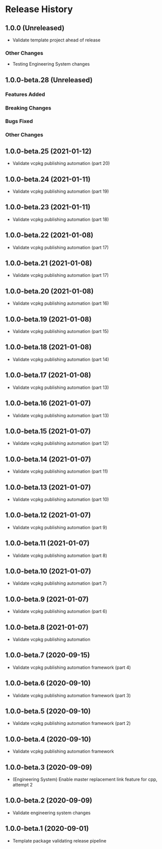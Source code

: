 # Release History

## 1.0.0 (Unreleased)

* Validate template project ahead of release

### Other Changes

* Testing Engineering System changes

## 1.0.0-beta.28 (Unreleased)

### Features Added

### Breaking Changes

### Bugs Fixed

### Other Changes

## 1.0.0-beta.25 (2021-01-12)

* Validate vcpkg publishing automation (part 20)

## 1.0.0-beta.24 (2021-01-11)

* Validate vcpkg publishing automation (part 19)

## 1.0.0-beta.23 (2021-01-11)

* Validate vcpkg publishing automation (part 18)

## 1.0.0-beta.22 (2021-01-08)

* Validate vcpkg publishing automation (part 17)

## 1.0.0-beta.21 (2021-01-08)

* Validate vcpkg publishing automation (part 17)

## 1.0.0-beta.20 (2021-01-08)

* Validate vcpkg publishing automation (part 16)

## 1.0.0-beta.19 (2021-01-08)

* Validate vcpkg publishing automation (part 15)

## 1.0.0-beta.18 (2021-01-08)

* Validate vcpkg publishing automation (part 14)


## 1.0.0-beta.17 (2021-01-08)

* Validate vcpkg publishing automation (part 13)

## 1.0.0-beta.16 (2021-01-07)

* Validate vcpkg publishing automation (part 13)
## 1.0.0-beta.15 (2021-01-07)

* Validate vcpkg publishing automation (part 12)

## 1.0.0-beta.14 (2021-01-07)

* Validate vcpkg publishing automation (part 11)
## 1.0.0-beta.13 (2021-01-07)

* Validate vcpkg publishing automation (part 10)

## 1.0.0-beta.12 (2021-01-07)

* Validate vcpkg publishing automation (part 9)

## 1.0.0-beta.11 (2021-01-07)

* Validate vcpkg publishing automation (part 8)

## 1.0.0-beta.10 (2021-01-07)

* Validate vcpkg publishing automation (part 7)

## 1.0.0-beta.9 (2021-01-07)

* Validate vcpkg publishing automation (part 6)

## 1.0.0-beta.8 (2021-01-07)

* Validate vcpkg publishing automation

## 1.0.0-beta.7 (2020-09-15)

* Validate vcpkg publishing automation framework (part 4)

## 1.0.0-beta.6 (2020-09-10)

* Validate vcpkg publishing automation framework (part 3)

## 1.0.0-beta.5 (2020-09-10)

* Validate vcpkg publishing automation framework (part 2)

## 1.0.0-beta.4 (2020-09-10)

* Validate vcpkg publishing automation framework

## 1.0.0-beta.3 (2020-09-09)

* (Engineering System) Enable master replacement link feature for cpp, attempt 2

## 1.0.0-beta.2 (2020-09-09)

* Validate engineering system changes

## 1.0.0-beta.1 (2020-09-01)

* Template package validating release pipeline

